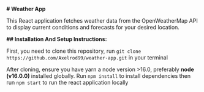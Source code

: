 **# Weather App**

This React application fetches weather data from the OpenWeatherMap API to display current conditions and forecasts for your desired location.

**## Installation And Setup Instructions:**

First, you need to clone this repository, run `git clone https://github.com/Axelrod99/weather-app.git` in your terminal

After cloning, ensure you have yarn a node version >16.0, preferably **node (v16.0.0)** installed globally. Run `npm install` to install dependencies then run `npm start` to run the react application locally


